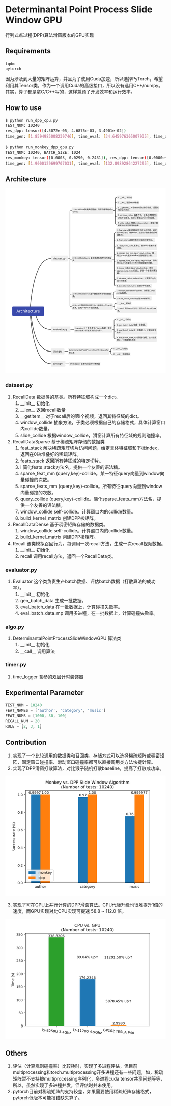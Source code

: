 # Determinantal Point Process Slide Window GPU
行列式点过程(DPP)算法滑窗版本的GPU实现

## Requirements
```
tqdm
pytorch
```
因为涉及到大量的矩阵运算，并且为了使用Cuda加速，所以选择PyTorch，希望利用其Tensor类，作为一个调用Cuda的高级接口，所以没有选用C++/numpy。其实，算子都是拿C/C++写的，这样兼顾了开发效率和运行效率。

## How to use
```bash
$ python run_dpp_cpu.py
TEST_NUM: 10240
res_dpp: tensor([4.5072e-05, 4.6875e-03, 3.4901e-02])
time_gen: [1.8594985008239746], time_eval: [34.645976305007935], time_dpp: [179.23463892936707]

$ python run_monkey_dpp_gpu.py
TEST_NUM: 10240, BATCH_SIZE: 1024
res_monkey: tensor([0.0003, 0.0290, 0.2431]), res_dpp: tensor([0.0000e+00, 0.0000e+00, 2.2536e-05])
time_gen: [1.9000129699707031], time_eval: [132.89892864227295], time_dpp: [2.998013734817505]
```


## Architecture
![Architecture](./pic/Architecture.svg)

### dataset.py
1. RecallData 数据类的基类。所有特征域构成一个dict。
   1. \_\_init__ 初始化
   2. \_\_len__ 返回recall数量
   3. \_\_getitem__ 对于recall后的第i个视频，返回其特征域的dict。
   4. window_collide 抽象方法，子类必须根据自己的存储格式，具体计算窗口内collide数量。
   5. slide_collide 根据window_collide，滑窗计算所有特征域的规则碰撞率。
2. RecallDataSparse 基于稀疏矩阵存储的数据类
   1. feat_stack 解决稀疏矩阵切片访问问题，给定具体特征域和下标index，返回在0轴堆叠好的稀疏矩阵。
   2. feats_stack 返回所有特征域的特定切片。
   3. i 简化feats_stack方法名，提供一个友善的语法糖。
   4. sparse_feat_mm (query,key)-collide。某一特征query向量到window向量碰撞的次数。
   5. sparse_feats_mm (query,key)-collide。所有特征query向量到window向量碰撞的次数。
   6. query_collide (query,key)-collide。简化sparse_feats_mm方法名，提供一个友善的语法糖。
   7. window_collide self-collide。计算窗口内的collide数量。
   8. build_kernel_matrix 创建DPP核矩阵。
3. RecallDataDense 基于稠密矩阵存储的数据类。
   1. window_collide self-collide。计算窗口内的collide数量。
   2. build_kernel_matrix 创建DPP核矩阵。
4. Recall 该类模拟召回行为。每调用一次recall方法，生成一次recall视频数据。
   1. \_\_init__ 初始化
   2. recall 调用recall方法，返回一个RecallData类。

### evaluator.py
1. Evaluator 这个类负责生产batch数据、评估batch数据（打散算法的成功率）。
   1. \_\_init__ 初始化
   2. gen_batch_data 生成一批数据。
   3. eval_batch_data 在一批数据上，计算碰撞失败率。
   4. eval_batch_data_mp 调用多进程，在一批数据上，计算碰撞失败率。

### algo.py
1. DeterminantalPointProcessSlideWindowGPU 算法类
   1. \_\_init__ 初始化
   2. \_\_call__ 调用算法

### timer.py
1. time_logger 含参的双层计时装饰器

## Experimental Parameter
```python
TEST_NUM = 10240
FEAT_NAMES = ['author', 'category', 'music']
FEAT_NUMS = [1000, 30, 100]
RECALL_NUM = 20
RULE = [2, 3, 1]
```

## Contribution
1. 实现了一个比较通用的数据类和召回类，存储方式可以选择稀疏矩阵或稠密矩阵，固定窗口碰撞率、滑动窗口碰撞率都可以直接调用类方法快捷计算。
2. 实现了DPP滑窗打散算法，对比猴子随机打散baseline，提高了打散成功率。

![Monkey vs. DPP Slide Window Algorithm](./pic/Monkey%20vs.%20DPP%20Slide%20Window%20Algorithm.png)

3. 实现了可在GPU上并行计算的DPP滑窗算法。CPU代际升级也很难提升1倍的速度，而GPU实现对比CPU实现可提速 58.8 ~ 112.0 倍。

![CPU vs. GPU](./pic/CPU%20vs.%20GPU.png)

## Others
1. 评估（计算规则碰撞率）比较耗时，实现了多进程评估，但目前multiprocessing和torch.multiprocessing开多进程还有一些问题，如，稀疏矩阵暂不支持被multiprocessing序列化，多进程cuda tensor共享问题等等，所以，虽然实现了多进程并发，但评估时并未使用。
2. pytorch目前对稀疏矩阵的支持较差，如果需要使用稀疏矩阵存储格式，pytorch低版本可能报错缺失算子。
